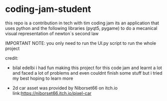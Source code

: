 # coding-jam-student
this repo is a contribution in tech with tim coding jam its an application that uses python and the following libraries (pyqt5, pygame)
to do a mecanical visual representation of newton`s second law

IMPORTANT NOTE: you only need to run the UI.py script to run the whole project

credit:
- bilal edelbi i had fun making this project for this code jam and learnt a lot and faced a lot of problems and even couldnt finish some stuff but i tried my best
hoping to learn more 

- 2d car asset was provided by Niborset66 on itch.io link:https://niborset66.itch.io/pixel-car


